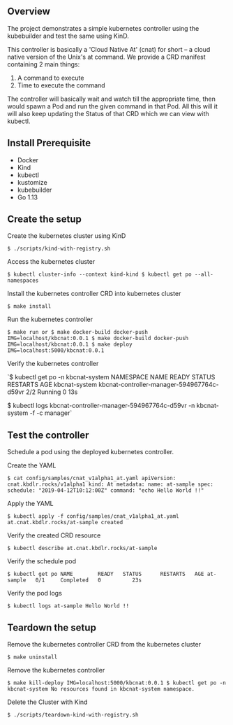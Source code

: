## Overview

The project demonstrates a simple kubernetes controller using the kubebuilder and test the same using KinD.

This controller is basically a 'Cloud Native At' (cnat) for short – a cloud native version of the Unix's at command. We provide a CRD manifest containing 2 main things:
1. A command to execute
2. Time to execute the command

The controller will basically wait and watch till the appropriate time, then would spawn a Pod and run the given command in that Pod. All this will it will also keep updating the Status of that CRD which we can view with kubectl.

## Install Prerequisite
- Docker
- Kind
- kubectl
- kustomize
- kubebuilder
- Go 1.13

## Create the setup

Create the kubernetes cluster using KinD

`$ ./scripts/kind-with-registry.sh`

Access the kubernetes cluster

`$ kubectl cluster-info --context kind-kind
$ kubectl get po --all-namespaces`

Install the kubernetes controller CRD into kubernetes cluster

`$ make install`

Run the kubernetes controller

`$ make run
	or
$ make docker-build docker-push IMG=localhost/kbcnat:0.0.1
$ make docker-build docker-push IMG=localhost/kbcnat:0.0.1
$ make deploy IMG=localhost:5000/kbcnat:0.0.1`

Verify the kubernetes controller

`$ kubectl get po -n kbcnat-system 
NAMESPACE            NAME                                         READY   STATUS    RESTARTS   AGE
kbcnat-system        kbcnat-controller-manager-594967764c-d59vr   2/2     Running   0          13s

$ kubectl logs kbcnat-controller-manager-594967764c-d59vr -n kbcnat-system -f -c manager`

## Test the controller
Schedule a pod using the deployed kubernetes controller.

Create the YAML

`$ cat config/samples/cnat_v1alpha1_at.yaml
apiVersion: cnat.kbdlr.rocks/v1alpha1
kind: At
metadata:
  name: at-sample
spec:
  schedule: "2019-04-12T10:12:00Z"
  command: "echo Hello World !!"`

Apply the YAML

`$ kubectl apply -f config/samples/cnat_v1alpha1_at.yaml
at.cnat.kbdlr.rocks/at-sample created`

Verify the created CRD resource

`$ kubectl describe at.cnat.kbdlr.rocks/at-sample`

Verify the schedule pod

`$ kubectl get po
NAME        READY   STATUS      RESTARTS   AGE
at-sample   0/1     Completed   0          23s`

Verify the pod logs

`$ kubectl logs at-sample
Hello World !!`

## Teardown the setup
Remove the kubernetes controller CRD from the kubernetes cluster

`$ make uninstall`

Remove the kubernetes controller

`$ make kill-deploy IMG=localhost:5000/kbcnat:0.0.1
$ kubectl get po -n kbcnat-system
No resources found in kbcnat-system namespace.`

Delete the Cluster with Kind

`$ ./scripts/teardown-kind-with-registry.sh`
